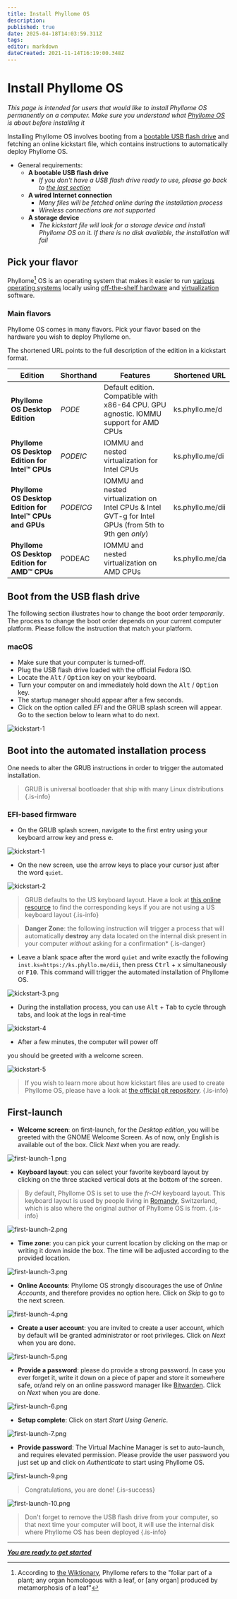 ```yaml
---
title: Install Phyllome OS
description: 
published: true
date: 2025-04-18T14:03:59.311Z
tags: 
editor: markdown
dateCreated: 2021-11-14T16:19:00.348Z
---
```


# Install Phyllome OS

[^1]: According to [the Wiktionary](https://en.wiktionary.org/wiki/phyllome), Phyllome refers to the "foliar part of a plant; any organ homologous with a leaf, or [any organ] produced by metamorphosis of a leaf"

*This page is intended for users that would like to install Phyllome OS permanently on a computer. Make sure you understand what [Phyllome OS](/phyllomeos/purpose.md) is about before installing it*

Installing Phyllome OS involves booting from a [bootable USB flash drive](/deploy/medium) and fetching an online kickstart file, which contains instructions to automatically deploy Phyllome OS.

* General requirements:
	* **A bootable USB flash drive**
	   * *If you don't have a USB flash drive ready to use, please go back to [the last section](/deploy/medium)*
  * **A wired Internet connection**
  	 * *Many files will be fetched online during the installation process*
	 * *Wireless connections are not supported*  
  * **A storage device**
  	* *The kickstart file will look for a storage device and install Phyllome OS on it. If there is no disk available, the installation will fail* 

## Pick your flavor

Phyllome[^1] OS is an operating system that makes it easier to run [various operating systems](#go-further) locally using [off-the-shelf hardware](/deploy/prepare) and [virtualization](/virt/lexicon#virtualization) software.

### Main flavors

Phyllome OS comes in many flavors. Pick your flavor based on the hardware you wish to deploy Phyllome on. 

The shortened URL points to the full description of the edition in a kickstart format.

| Edition | Shorthand | Features |  Shortened URL |
|---|---|---|---|
| **Phyllome OS Desktop Edition** | *PODE* | Default edition. Compatible with x86-64 CPU. GPU agnostic. IOMMU support for AMD CPUs | ks.phyllo.me/d |
| **Phyllome OS Desktop Edition for Intel:tm: CPUs** | *PODEIC* | IOMMU and nested virtualization for Intel CPUs | ks.phyllo.me/di |
| **Phyllome OS Desktop Edition for Intel:tm: CPUs and GPUs** | *PODEICG* | IOMMU and nested virtualization on Intel CPUs & Intel GVT-g for Intel GPUs (from 5th to 9th gen *only*) | ks.phyllo.me/dii | 
| **Phyllome OS Desktop Edition for AMD:tm: CPUs** | PODEAC | IOMMU and nested virtualization on AMD CPUs |  ks.phyllo.me/da |

## Boot from the USB flash drive

The following section illustrates how to change the boot order *temporarily*. The process to change the boot order depends on your current computer platform. Please follow the instruction that match your platform.

### macOS

* Make sure that your computer is turned-off. 
* Plug the USB flash drive loaded with the official Fedora ISO.
* Locate the <kbd>Alt</kbd> / <kbd>Option</kbd> key on your keyboard.
* Turn your computer on and immediately hold down the <kbd>Alt</kbd> / <kbd>Option</kbd> key.
* The startup manager should appear after a few seconds.
* Click on the option called *EFI* and the GRUB splash screen will appear. Go to the section below to learn what to do next.

![kickstart-1](/assets/grub-kickstart/kickstart-1.png)

## Boot into the automated installation process

One needs to alter the GRUB instructions in order to trigger the automated installation. 

> GRUB is universal bootloader that ship with many Linux distributions
{.is-info}

### EFI-based firmware

* On the GRUB splash screen, navigate to the first entry using your keyboard arrow key and press <kbd>e</kbd>.

![kickstart-1](/assets/grub-kickstart/kickstart-2.png)

* On the new screen, use the arrow keys to place your cursor just after the word `quiet`.

![kickstart-2](/assets/grub-kickstart/kickstart-3.png)

> GRUB defaults to the US keyboard layout. Have a look at [this online resource](https://en.wikipedia.org/wiki/QWERTY#/media/File:KB_United_States.svg) to find the corresponding keys if you are not using a US keyboard layout
{.is-info}

> **Danger Zone**: the following instruction will trigger a process that will automatically **destroy** any data located on the internal disk present in your computer *without* asking for a confirmation*
{.is-danger}

* Leave a blank space after the word `quiet` and write exactly the following `inst.ks=https://ks.phyllo.me/dii`, then press <kbd>Ctrl</kbd> + <kbd>x</kbd> simultaneously or <kbd>F10</kbd>. This command will trigger the automated installation of Phyllome OS.

![kickstart-3.png](/assets/grub-kickstart/kickstart-4.png)

* During the installation process, you can use <kbd>Alt</kbd> + <kbd>Tab</kbd> to cycle through tabs, and look at the logs in real-time

![kickstart-4](/assets/grub-kickstart/kickstart-5.png)

* After a few minutes, the computer will power off

you should be greeted with a welcome screen.

![kickstart-5](/assets/grub-kickstart/kickstart-6.png)

> If you wish to learn more about how kickstart files are used to create Phyllome OS, please have a look at [the official git repository](https://github.com/PhyllomeOS/phyllomeos).
{.is-info}

## First-launch

* **Welcome screen**: on first-launch, for the *Desktop edition*, you will be greeted with the GNOME Welcome Screen. As of now, only English is available out of the box. Click *Next* when you are ready.  

![first-launch-1.png](/assets/first-launch/first-launch-1.png)

* **Keyboard layout**: you can select your favorite keyboard layout by clicking on the three stacked vertical dots at the bottom of the screen.

> By default, Phyllome OS is set to use the *fr-CH* keyboard layout. This keyboard layout is used by people living in [Romandy](https://en.wikipedia.org/wiki/Romandy), Switzerland, which is also where the original author of Phyllome OS is from.
{.is-info}

![first-launch-2.png](/assets/first-launch/first-launch-2.png)

* **Time zone**: you can pick your current location by clicking on the map or writing it down inside the box. The time will be adjusted according to the provided location.

![first-launch-3.png](/assets/first-launch/first-launch-3.png)

* **Online Accounts**: Phyllome OS strongly discourages the use of *Online Accounts*, and therefore provides no option here. Click on *Skip* to go to the next screen.

![first-launch-4.png](/assets/first-launch/first-launch-4.png)

* **Create a user account**: you are invited to create a user account, which by default will be granted administrator or root privileges. Click on *Next* when you are done.

![first-launch-5.png](/assets/first-launch/first-launch-5.png)

* **Provide a password**: please do provide a strong password. In case you ever forget it, write it down on a piece of paper and store it somewhere safe, or/and rely on an online password manager like [Bitwarden](https://bitwarden.com/). Click on *Next* when you are done.

![first-launch-6.png](/assets/first-launch/first-launch-6.png)

* **Setup complete**: Click on start *Start Using Generic*. 

![first-launch-7.png](/assets/first-launch/first-launch-7.png)

* **Provide password**: The Virtual Machine Manager is set to auto-launch, and requires elevated permission. Please provide the user password you just set up and click on *Authenticate* to start using Phyllome OS. 

![first-launch-9.png](/assets/first-launch/first-launch-9.png)

> Congratulations, you are done!
{.is-success}

![first-launch-10.png](/assets/first-launch/first-launch-10.png)

> Don't forget to remove the USB flash drive from your computer, so that next time your computer will boot, it will use the internal disk where Phyllome OS has been deployed
{.is-info}

---

*[**You are ready to get started**](https://wiki.phyllo.me/#get-started)*